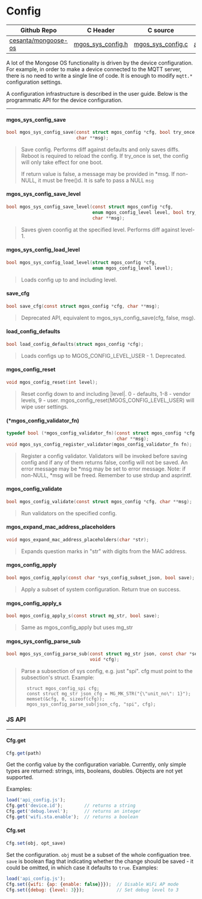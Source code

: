 # Config
| Github Repo | C Header | C source  | JS source |
| ----------- | -------- | --------  | ----------------- |
| [cesanta/mongoose-os](https://github.com/cesanta/mongoose-os) | [mgos_sys_config.h](https://github.com/cesanta/mongoose-os/blob/master/include/mgos_sys_config.h) | [mgos_sys_config.c](https://github.com/cesanta/mongoose-os/blob/master/src/mgos_sys_config.c)  | [api_config.js](https://github.com/mongoose-os-libs/mjs/blob/master/fs/api_config.js)         |


A lot of the Mongose OS functionality is driven by the device configuration.
For example, in order to make a device connected to the MQTT server,
there is no need to write a single line of code. It is enough to
modify `mqtt.*` configuration settings.

A configuration infrastructure is described in the user guide. Below is
the programmatic API for the device configuration.
 

 ----- 
#### mgos_sys_config_save

```c
bool mgos_sys_config_save(const struct mgos_config *cfg, bool try_once,
                          char **msg);
```
> 
> Save config. Performs diff against defaults and only saves diffs.
> Reboot is required to reload the config.
> If try_once is set, the config will only take effect for one boot.
> 
> If return value is false, a message may be provided in *msg.
> If non-NULL, it must be free()d.
> It is safe to pass a NULL `msg`
>  
#### mgos_sys_config_save_level

```c
bool mgos_sys_config_save_level(const struct mgos_config *cfg,
                                enum mgos_config_level level, bool try_once,
                                char **msg);
```
>  Saves given coonfig at the specified level. Performs diff against level-1. 
#### mgos_sys_config_load_level

```c
bool mgos_sys_config_load_level(struct mgos_config *cfg,
                                enum mgos_config_level level);
```
>  Loads config up to and including level. 
#### save_cfg

```c
bool save_cfg(const struct mgos_config *cfg, char **msg);
```
>  Deprecated API, equivalent to mgos_sys_config_save(cfg, false, msg). 
#### load_config_defaults

```c
bool load_config_defaults(struct mgos_config *cfg);
```
>  Loads configs up to MGOS_CONFIG_LEVEL_USER - 1. Deprecated. 
#### mgos_config_reset

```c
void mgos_config_reset(int level);
```
> 
> Reset config down to and including |level|.
> 0 - defaults, 1-8 - vendor levels, 9 - user.
> mgos_config_reset(MGOS_CONFIG_LEVEL_USER) will wipe user settings.
>  
#### (*mgos_config_validator_fn)

```c
typedef bool (*mgos_config_validator_fn)(const struct mgos_config *cfg,
                                         char **msg);
void mgos_sys_config_register_validator(mgos_config_validator_fn fn);
```
> 
> Register a config validator.
> Validators will be invoked before saving config and if any of them
> returns false, config will not be saved.
> An error message may be *msg may be set to error message.
> Note: if non-NULL, *msg will be freed. Remember to use strdup and asprintf.
>  
#### mgos_config_validate

```c
bool mgos_config_validate(const struct mgos_config *cfg, char **msg);
```
>  Run validators on the specified config. 
#### mgos_expand_mac_address_placeholders

```c
void mgos_expand_mac_address_placeholders(char *str);
```
>  Expands question marks in "str" with digits from the MAC address. 
#### mgos_config_apply

```c
bool mgos_config_apply(const char *sys_config_subset_json, bool save);
```
>  Apply a subset of system configuration. Return true on success. 
#### mgos_config_apply_s

```c
bool mgos_config_apply_s(const struct mg_str, bool save);
```
>  Same as mgos_config_apply but uses mg_str 
#### mgos_sys_config_parse_sub

```c
bool mgos_sys_config_parse_sub(const struct mg_str json, const char *section,
                               void *cfg);
```
> 
> Parse a subsection of sys config, e.g. just "spi".
> cfg must point to the subsection's struct.
> Example:
> ```
>   struct mgos_config_spi cfg;
>   const struct mg_str json_cfg = MG_MK_STR("{\"unit_no\": 1}");
>   memset(&cfg, 0, sizeof(cfg));
>   mgos_sys_config_parse_sub(json_cfg, "spi", cfg);
> ```
>  

### JS API

 --- 
#### Cfg.get

```javascript
Cfg.get(path)
```
Get the config value by the configuration variable. Currently, only
simple types are returned: strings, ints, booleans, doubles. Objects
are not yet supported.

Examples:
```javascript
load('api_config.js');
Cfg.get('device.id');        // returns a string
Cfg.get('debug.level');      // returns an integer
Cfg.get('wifi.sta.enable');  // returns a boolean
```
#### Cfg.set

```javascript
Cfg.set(obj, opt_save)
```
Set the configuration. `obj` must be a subset of the whole configuation
tree. `save` is boolean flag that indicating whether the change should
be saved - it could be omitted, in which case it defaults to `true`.
Examples:
```javascript
load('api_config.js');
Cfg.set({wifi: {ap: {enable: false}}});  // Disable WiFi AP mode
Cfg.set({debug: {level: 3}});            // Set debug level to 3
```
